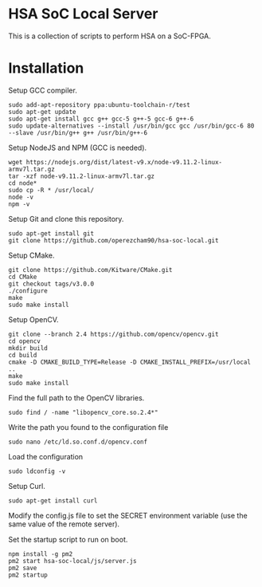# HSA SoC Local Server
This is a collection of scripts to perform HSA on a SoC-FPGA.

# Installation

Setup GCC compiler.

```
sudo add-apt-repository ppa:ubuntu-toolchain-r/test
sudo apt-get update
sudo apt-get install gcc g++ gcc-5 g++-5 gcc-6 g++-6
sudo update-alternatives --install /usr/bin/gcc gcc /usr/bin/gcc-6 80 --slave /usr/bin/g++ g++ /usr/bin/g++-6
```

Setup NodeJS and NPM (GCC is needed).

```
wget https://nodejs.org/dist/latest-v9.x/node-v9.11.2-linux-armv7l.tar.gz
tar -xzf node-v9.11.2-linux-armv7l.tar.gz
cd node*
sudo cp -R * /usr/local/
node -v
npm -v
```

Setup Git and clone this repository.

```
sudo apt-get install git
git clone https://github.com/operezcham90/hsa-soc-local.git
```

Setup CMake.

```
git clone https://github.com/Kitware/CMake.git
cd CMake
git checkout tags/v3.0.0
./configure
make
sudo make install
```

Setup OpenCV.

```
git clone --branch 2.4 https://github.com/opencv/opencv.git
cd opencv
mkdir build
cd build
cmake -D CMAKE_BUILD_TYPE=Release -D CMAKE_INSTALL_PREFIX=/usr/local ..
make
sudo make install
```

Find the full path to the OpenCV libraries.

```
sudo find / -name "libopencv_core.so.2.4*"
```

Write the path you found to the configuration file

```
sudo nano /etc/ld.so.conf.d/opencv.conf
```

Load the configuration

```
sudo ldconfig -v
```

Setup Curl.

```
sudo apt-get install curl
```

Modify the config.js file to set the SECRET environment variable (use the same value of the remote server).

Set the startup script to run on boot.

```
npm install -g pm2
pm2 start hsa-soc-local/js/server.js
pm2 save
pm2 startup
```